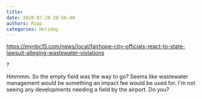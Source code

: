 ```yaml
---
title: 
date: 2020-07-26 20:56:48
authors: Ripp
categories: Holiday
---
```


 https://mynbc15.com/news/local/fairhope-city-officials-react-to-state-lawsuit-alleging-wastewater-violations

?

Hmmmm.  So the empty field was the way to go?  Seems like wastewater management would be something an impact fee would be used for.  I'm not seeing any developments needing a field by the airport.  Do you?